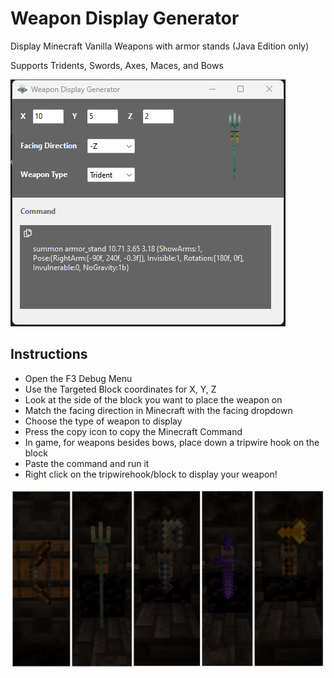 # Weapon Display Generator

Display Minecraft Vanilla Weapons with armor stands (Java Edition only)

Supports Tridents, Swords, Axes, Maces, and Bows

![Main Page](https://github.com/djorgensentech/WeaponDisplayGenerator/blob/main/main.png)

## Instructions

- Open the F3 Debug Menu
- Use the Targeted Block coordinates for X, Y, Z
- Look at the side of the block you want to place the weapon on
- Match the facing direction in Minecraft with the facing dropdown
- Choose the type of weapon to display
- Press the copy icon to copy the Minecraft Command
- In game, for weapons besides bows, place down a tripwire hook on the block
- Paste the command and run it
- Right click on the tripwirehook/block to display your weapon!

![Weapons on Display](https://github.com/djorgensentech/WeaponDisplayGenerator/blob/main/weapons.png)
